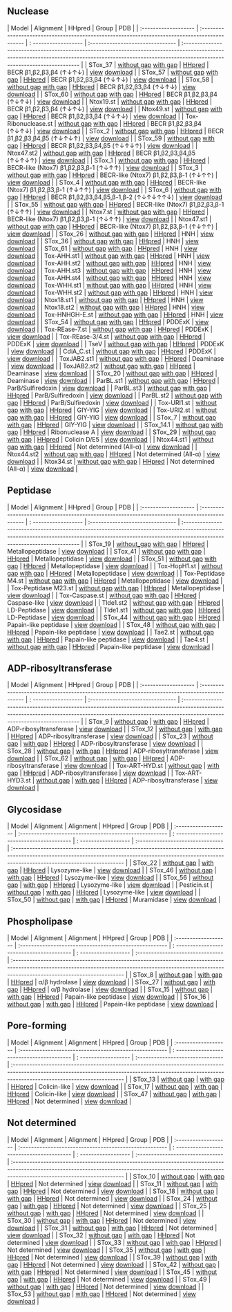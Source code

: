 ## Nuclease   

| Model                 | Alignment                                                                                                        | HHpred                                                          | Group                                                                     | PDB                                                                                                                                                                                                   |
| :-------------------  | :--------------------------------------------------------------------------------------------                    | : ------------------                                            | :-------------------------------                                          | :---------------------------------------------------------------------------------------------------------------------------------------------------------------------------------------------------- |
| STox_37               | [without gap](./html/STox_37.1.without_gaps.html) [with gap](./html/STox_37.1.with_gaps.html)          | [HHpred](./alns/STox_37.1.hhr.html)                             | BECR  &beta;1,&beta;2,&beta;3,&beta;4 (↑↓↑↓)                              | [view](https://molstar.org/viewer/?snapshot-url=https://ggnicastro.github.io/10k/alns/pdbs/STox_37.1.molx&snapshot-url-type=molx) [download](./alns/pdbs/STox_37.1.molx)                              |
| STox_57               | [without gap](./html/Tox-HNH-EHHH.1.without_gaps.html) [with gap](./html/Tox-HNH-EHHH.1.with_gaps.html)     | [HHpred](./s/Tox-HNH-EHHH.1.hhr.html)                           | BECR  &beta;1,&beta;2,&beta;3,&beta;4 (↑↓↑↓)                              | [view](https://molstar.org/viewer/?snapshot-url=https://ggnicastro.github.io/10k/alns/pdbs/Tox-HNH-EHHH.1.molx&snapshot-url-type=molx) [download](./alns/pdbs/Tox-HNH-EHHH.1.molx)                    |
| STox_58               | [without gap](./html/Tox-HNH-EHHH.2.without_gaps.html) [with gap](./html/Tox-HNH-EHHH.2.with_gaps.html)     | [HHpred](./alns/Tox-HNH-EHHH.2.hhr.html)                        | BECR  &beta;1,&beta;2,&beta;3,&beta;4 (↑↓↑↓)                              | [view](https://molstar.org/viewer/?snapshot-url=https://ggnicastro.github.io/10k/alns/pdbs/Tox-HNH-EHHH.2.molx&snapshot-url-type=molx) [download](./alns/pdbs/Tox-HNH-EHHH.2.molx)                    |
| STox_60               | [without gap](./html/Tox-EndoU2.1.without_gaps.html) [with gap](./html/Tox-EndoU2.1.with_gaps.html)       | [HHpred](./alns/Tox-EndoU2.1.hhr.html)                          | BECR  &beta;1,&beta;2,&beta;3,&beta;4 (↑↓↑↓)                              | [view](https://molstar.org/viewer/?snapshot-url=https://ggnicastro.github.io/10k/alns/pdbs/Tox-EndoU2.1.molx&snapshot-url-type=molx) [download](./alns/pdbs/Tox-EndoU2.1.molx)                        |
| Ntox19.st             | [without gap](./html/Ntox19.1.without_gaps.html) [with gap](./html/Ntox19.1.with_gaps.html)           | [HHpred](./alns/Ntox19.1.hhr.html)                              | BECR  &beta;1,&beta;2,&beta;3,&beta;4 (↑↓↑↓)                              | [view](https://molstar.org/viewer/?snapshot-url=https://ggnicastro.github.io/10k/alns/pdbs/Ntox19.1.molx&snapshot-url-type=molx) [download](./alns/pdbs/Ntox19.1.molx)                                |
| Ntox49.st             | [without gap](./html/Ntox49.1.without_gaps.html) [with gap](./html/Ntox49.1.with_gaps.html)           | [HHpred](./alns/Ntox49.1.hhr.html)                              | BECR  &beta;1,&beta;2,&beta;3,&beta;4 (↑↓↑↓)                              | [view](https://molstar.org/viewer/?snapshot-url=https://ggnicastro.github.io/10k/alns/pdbs/Ntox49.1.molx&snapshot-url-type=molx) [download](./alns/pdbs/Ntox49.1.molx)                                |
| Tox-Ribonuclease.st   | [without gap](./html/Tox-Ribonuclease.1.without_gaps.html) [with gap](./html/Tox-Ribonuclease.1.with_gaps.html) | [HHpred](./alns/Tox-Ribonuclease.1.hhr.html)                    | BECR  &beta;1,&beta;2,&beta;3,&beta;4 (↑↓↑↓)                              | [view](https://molstar.org/viewer/?snapshot-url=https://ggnicastro.github.io/10k/alns/pdbs/Tox-Ribonuclease.1.molx&snapshot-url-type=molx) [download](./alns/pdbs/Tox-Ribonuclease.1.molx)            |
| STox_2                | [without gap](./html/STox_2.1.without_gaps.html) [with gap](./html/STox_2.1.with_gaps.html)           | [HHpred](./alns/STox_2.1.hhr.html)                              | BECR  &beta;1,&beta;2,&beta;3,&beta;4,&beta;5 (↑↓↑↓↑)                     | [view](https://molstar.org/viewer/?snapshot-url=https://ggnicastro.github.io/10k/alns/pdbs/STox_2.1.molx&snapshot-url-type=molx) [download](./alns/pdbs/STox_2.1.molx)                                |
| STox_59               | [without gap](./html/Tox-HNH-EHHH.3.without_gaps.html) [with gap](./html/Tox-HNH-EHHH.3.with_gaps.html)     | [HHpred](./alns/Tox-HNH-EHHH.3.hhr.html)                        | BECR  &beta;1,&beta;2,&beta;3,&beta;4,&beta;5 (↑↓↑↓↑)                     | [view](https://molstar.org/viewer/?snapshot-url=https://ggnicastro.github.io/10k/alns/pdbs/Tox-HNH-EHHH.3.molx&snapshot-url-type=molx) [download](./alns/pdbs/Tox-HNH-EHHH.3.molx)                    |
| Ntox47.st2            | [without gap](./html/STox_5.1.without_gaps.html) [with gap](./html/STox_5.1.with_gaps.html)           | [HHpred](./alns/STox_5.1.hhr.html)                              | BECR  &beta;1,&beta;2,&beta;3,&beta;4,&beta;5 (↑↓↑↓↑)                     | [view](https://molstar.org/viewer/?snapshot-url=https://ggnicastro.github.io/10k/alns/pdbs/STox_5.1.molx&snapshot-url-type=molx) [download](./alns/pdbs/STox_5.1.molx)                                |
| STox_1                | [without gap](./html/STox_1.1.without_gaps.html) [with gap](./html/STox_1.1.with_gaps.html)           | [HHpred](./alns/STox_1.1.hhr.html)                              | BECR-like (Ntox7) &beta;1,&beta;2,&beta;3,&beta;-1 (↑↓↑↑)                 | [view](https://molstar.org/viewer/?snapshot-url=https://ggnicastro.github.io/10k/alns/pdbs/STox_1.1.molx&snapshot-url-type=molx) [download](./alns/pdbs/STox_1.1.molx)                                |
| STox_3                | [without gap](./html/STox_3.1.without_gaps.html) [with gap](./html/STox_3.1.with_gaps.html)           | [HHpred](./alns/STox_3.1.hhr.html)                              | BECR-like (Ntox7) &beta;1,&beta;2,&beta;3,&beta;-1 (↑↓↑↑)                 | [view](https://molstar.org/viewer/?snapshot-url=https://ggnicastro.github.io/10k/alns/pdbs/STox_3.1.molx&snapshot-url-type=molx) [download](./alns/pdbs/STox_3.1.molx)                                |
| STox_4                | [without gap](./html/STox_4.1.without_gaps.html) [with gap](./html/STox_4.1.with_gaps.html)           | [HHpred](./alns/STox_4.1.hhr.html)                              | BECR-like (Ntox7) &beta;1,&beta;2,&beta;3,&beta;-1 (↑↓↑↑)                 | [view](https://molstar.org/viewer/?snapshot-url=https://ggnicastro.github.io/10k/alns/pdbs/STox_4.1.molx&snapshot-url-type=molx) [download](./alns/pdbs/STox_4.1.molx)                                |
| STox_6                | [without gap](./html/STox_6.1.without_gaps.html) [with gap](./html/STox_6.1.with_gaps.html)           | [HHpred](./alns/STox_6.1.hhr.html)                              | BECR  &beta;1,&beta;2,&beta;3,&beta;4,&beta;5,&beta;-1,&beta;-2 (↑↓↑↓↑↑↓) | [view](https://molstar.org/viewer/?snapshot-url=https://ggnicastro.github.io/10k/alns/pdbs/STox_6.1.molx&snapshot-url-type=molx) [download](./alns/pdbs/STox_6.1.molx)                                |
| STox_55               | [without gap](./html/STox_1.2.without_gaps.html) [with gap](./html/STox_1.2.with_gaps.html)           | [HHpred](./alns/STox_1.2.hhr.html)                              | BECR-like (Ntox7) &beta;1,&beta;2,&beta;3,&beta;-1 (↑↓↑↑)                 | [view](https://molstar.org/viewer/?snapshot-url=https://ggnicastro.github.io/10k/alns/pdbs/STox_1.2.molx&snapshot-url-type=molx) [download](./alns/pdbs/STox_1.2.molx)                                |
| Ntox7.st              | [without gap](./html/Ntox_7.1.without_gaps.html) [with gap](./html/Ntox_7.1.with_gaps.html)           | [HHpred](./alns/Ntox_7.1.hhr.html)                              | BECR-like (Ntox7) &beta;1,&beta;2,&beta;3,&beta;-1 (↑↓↑↑)                 | [view](https://molstar.org/viewer/?snapshot-url=https://ggnicastro.github.io/10k/alns/pdbs/Ntox_7.1.molx&snapshot-url-type=molx) [download](./alns/pdbs/Ntox_7.1.molx)                                |
| Ntox47.st1            | [without gap](./html/Ntox47.1.without_gaps.html) [with gap](./html/Ntox47.1.with_gaps.html)           | [HHpred](./alns/Ntox47.1.hhr.html)                              | BECR-like (Ntox7) &beta;1,&beta;2,&beta;3,&beta;-1 (↑↓↑↑)                 | [view](https://molstar.org/viewer/?snapshot-url=https://ggnicastro.github.io/10k/alns/pdbs/Ntox47.1.molx&snapshot-url-type=molx) [download](./alns/pdbs/Ntox47.1.molx)                                |
| STox_26               | [without gap](./html/STox_26.1.without_gaps.html) [with gap](./html/STox_26.1.with_gaps.html)          | [HHpred](./alns/STox_26.1.hhr.html)                             | HNH                                                                       | [view](https://molstar.org/viewer/?snapshot-url=https://ggnicastro.github.io/10k/alns/pdbs/STox_26.1.molx&snapshot-url-type=molx) [download](./alns/pdbs/STox_26.1.molx)                              |
| STox_36               | [without gap](./html/STox_36.1.without_gaps.html) [with gap](./html/STox_36.1.with_gaps.html)          | [HHpred](./alns/STox_36.1.hhr.html)                             | HNH                                                                       | [view](https://molstar.org/viewer/?snapshot-url=https://ggnicastro.github.io/10k/alns/pdbs/STox_36.1.molx&snapshot-url-type=molx) [download](./alns/pdbs/STox_36.1.molx)                              |
| STox_61               | [without gap](./html/Tox-CompNuc.1.without_gaps.html) [with gap](./html/Tox-CompNuc.1.with_gaps.html)      | [HHpred](./alns/Tox-CompNuc.1.hhr.html)                         | HNH                                                                       | [view](https://molstar.org/viewer/?snapshot-url=https://ggnicastro.github.io/10k/alns/pdbs/Tox-CompNuc.1.molx&snapshot-url-type=molx) [download](./alns/pdbs/Tox-CompNuc.1.molx)                      |
| Tox-AHH.st1           | [without gap](./html/Tox-AHH.1.without_gaps.html) [with gap](./html/Tox-AHH.1.with_gaps.html)          | [HHpred](./alns/Tox-AHH.1.hhr.html)                             | HNH                                                                       | [view](https://molstar.org/viewer/?snapshot-url=https://ggnicastro.github.io/10k/alns/pdbs/Tox-AHH.1.molx&snapshot-url-type=molx) [download](./alns/pdbs/Tox-AHH.1.molx)                              |
| Tox-AHH.st2           | [without gap](./html/Tox-AHH.2.without_gaps.html) [with gap](./html/Tox-AHH.2.with_gaps.html)          | [HHpred](./alns/Tox-AHH.2.hhr.html)                             | HNH                                                                       | [view](https://molstar.org/viewer/?snapshot-url=https://ggnicastro.github.io/10k/alns/pdbs/Tox-AHH.2.molx&snapshot-url-type=molx) [download](./alns/pdbs/Tox-AHH.2.molx)                              |
| Tox-AHH.st3           | [without gap](./html/Tox-AHH.3.without_gaps.html) [with gap](./html/Tox-AHH.3.with_gaps.html)          | [HHpred](./alns/Tox-AHH.3.hhr.html)                             | HNH                                                                       | [view](https://molstar.org/viewer/?snapshot-url=https://ggnicastro.github.io/10k/alns/pdbs/Tox-AHH.3.molx&snapshot-url-type=molx) [download](./alns/pdbs/Tox-AHH.3.molx)                              |
| Tox-AHH.st4           | [without gap](./html/Tox-AHH.4.without_gaps.html) [with gap](./html/Tox-AHH.4.with_gaps.html)          | [HHpred](./alns/Tox-AHH.4.hhr.html)                             | HNH                                                                       | [view](https://molstar.org/viewer/?snapshot-url=https://ggnicastro.github.io/10k/alns/pdbs/Tox-AHH.4.molx&snapshot-url-type=molx) [download](./alns/pdbs/Tox-AHH.4.molx)                              |
| Tox-WHH.st1           | [without gap](./html/Tox-WHH.1.without_gaps.html) [with gap](./html/Tox-WHH.1.with_gaps.html)          | [HHpred](./alns/Tox-WHH.1.hhr.html)                             | HNH                                                                       | [view](https://molstar.org/viewer/?snapshot-url=https://ggnicastro.github.io/10k/alns/pdbs/Tox-WHH.1.molx&snapshot-url-type=molx) [download](./alns/pdbs/Tox-WHH.1.molx)                              |
| Tox-WHH.st2           | [without gap](./html/Tox-WHH.2.without_gaps.html) [with gap](./html/Tox-WHH.2.with_gaps.html)          | [HHpred](./alns/Tox-WHH.2.hhr.html)                             | HNH                                                                       | [view](https://molstar.org/viewer/?snapshot-url=https://ggnicastro.github.io/10k/alns/pdbs/Tox-WHH.2.molx&snapshot-url-type=molx) [download](./alns/pdbs/Tox-WHH.2.molx)                              |
| Ntox18.st1            | [without gap](./html/Ntox18.1.without_gaps.html) [with gap](./html/Ntox18.1.with_gaps.html)           | [HHpred](./alns/Ntox18.1.hhr.html)                              | HNH                                                                       | [view](https://molstar.org/viewer/?snapshot-url=https://ggnicastro.github.io/10k/alns/pdbs/Ntox18.1.molx&snapshot-url-type=molx) [download](./alns/pdbs/Ntox18.1.molx)                                |
| Ntox18.st2            | [without gap](./html/Ntox18.2.without_gaps.html) [with gap](./html/Ntox18.2.with_gaps.html)           | [HHpred](./alns/Ntox18.2.hhr.html)                              | HNH                                                                       | [view](https://molstar.org/viewer/?snapshot-url=https://ggnicastro.github.io/10k/alns/pdbs/Ntox18.2.molx&snapshot-url-type=molx) [download](./alns/pdbs/Ntox18.2.molx)                                |
| Tox-HNHGH-E.st        | [without gap](./html/HNHGH-E.1.without_gaps.html) [with gap](./html/HNHGH-E.1.with_gaps.html)          | [HHpred](./alns/HNHGH-E.1.hhr.html)                             | HNH                                                                       | [view](https://molstar.org/viewer/?snapshot-url=https://ggnicastro.github.io/10k/alns/pdbs/HNHGH-E.1.molx&snapshot-url-type=molx) [download](./alns/pdbs/HNHGH-E.1.molx)                              |
| STox_54               | [without gap](./html/STox_54.1.without_gaps.html) [with gap](./html/STox_54.1.with_gaps.html)          | [HHpred](./alns/STox_54.1.hhr.html)                               | PDDExK                                                                           | [view](https://molstar.org/viewer/?snapshot-url=https://ggnicastro.github.io/10k/alns/pdbs/STox_54.1.molx&snapshot-url-type=molx) [download](./alns/pdbs/STox_54.1.molx)                              |
| Tox-REase-7.st        | [without gap](./html/REase-7.1.without_gaps.html) [with gap](./html/REase-7.1.with_gaps.html)          | [HHpred](./alns/REase-7.1.hhr.html)                             | PDDExK                                                                    | [view](https://molstar.org/viewer/?snapshot-url=https://ggnicastro.github.io/10k/alns/pdbs/REase-7.1.molx&snapshot-url-type=molx) [download](./alns/pdbs/REase-7.1.molx)                              |
| Tox-REase-3/4.st      | [without gap](./html/REase-3.1.without_gaps.html)  [with gap](./html/REase-3.1.with_gaps.html)          | [HHpred](./alns/REase-3.1.hhr.html)                             | PDDExK                                                                    | [view](https://molstar.org/viewer/?snapshot-url=https://ggnicastro.github.io/10k/alns/pdbs/REase-3.1.molx&snapshot-url-type=molx) [download](./alns/pdbs/REase-3.1.molx)                              |
| TseV                  | [without gap](./html/TseV.without_gaps.html) [with gap](./html/TseV.with_gaps.html)               | [HHpred](./alns/TseV.1.hhr.html)                                | PDDExK                                                                    | [view](https://molstar.org/viewer/?snapshot-url=https://ggnicastro.github.io/10k/alns/pdbs/STox_40.1.molx&snapshot-url-type=molx) [download](./alns/pdbs/STox_40.1.molx)                              |
| CdiA_C.st             | [without gap](./html/STox_40.1.without_gaps.html) [with gap](./html/STox_40.1.with_gaps.html)          | [HHpred](./alns/STox_40.1.hhr.html)                             | PDDExK                                                                    | [view](https://molstar.org/viewer/?snapshot-url=https://ggnicastro.github.io/10k/alns/pdbs/STox_40.1.molx&snapshot-url-type=molx) [download](./alns/pdbs/STox_40.1.molx)                              |
| ToxJAB2.st1           | [without gap](./html/Tox-JAB.1.without_gaps.html) [with gap](./html/Tox-JAB.1.with_gaps.html)          | [HHpred](./alns/Tox-JAB.1.hhr.html)                             | Deaminase                                                                 | [view](https://molstar.org/viewer/?snapshot-url=https://ggnicastro.github.io/10k/alns/pdbs/Tox-JAB.1.molx&snapshot-url-type=molx) [download](./alns/pdbs/Tox-JAB.1.molx)                              |
| ToxJAB2.st2           | [without gap](./html/Tox-JAB.2.without_gaps.html) [with gap](./html/Tox-JAB.2.with_gaps.html)          | [HHpred](./alns/Tox-JAB.2.hhr.html)                             | Deaminase                                                                 | [view](https://molstar.org/viewer/?snapshot-url=https://ggnicastro.github.io/10k/alns/pdbs/Tox-JAB.2.molx&snapshot-url-type=molx) [download](./alns/pdbs/Tox-JAB.2.molx)                              |
| STox_20               | [without gap](./html/STox_20.1.without_gaps.html) [with gap](./html/STox_20.1.with_gaps.html)          | [HHpred](./alns/STox_20.1.hhr.html)                             | Deaminase                                                                 | [view](https://molstar.org/viewer/?snapshot-url=https://ggnicastro.github.io/10k/alns/pdbs/STox_20.1.molx&snapshot-url-type=molx) [download](./alns/pdbs/STox_20.1.molx)                              |
| ParBL.st1             | [without gap](./html/ParBL.1.without_gaps.html) [with gap](./html/ParBL.1.with_gaps.html)            | [HHpred](./alns/ParBL.1.hhr.html)                               | ParB/Sulfiredoxin                                                         | [view](https://molstar.org/viewer/?snapshot-url=https://ggnicastro.github.io/10k/alns/pdbs/ParBL.1.molx&snapshot-url-type=molx) [download](./alns/pdbs/ParBL.1.molx)                                  |
| ParBL.st3             | [without gap](./html/ParBL.4.without_gaps.html) [with gap](./html/ParBL.4.with_gaps.html)            | [HHpred](./alns/ParBL.4.hhr.html)                               | ParB/Sulfiredoxin                                                         | [view](https://molstar.org/viewer/?snapshot-url=https://ggnicastro.github.io/10k/alns/pdbs/ParBL.4.molx&snapshot-url-type=molx) [download](./alns/pdbs/ParBL.4.molx)                                  |
| ParBL.st2             | [without gap](./html/ParBL.2.without_gaps.html) [with gap](./html/ParBL.2.with_gaps.html)            | [HHpred](./alns/ParBL.2.hhr.html)                               | ParB/Sulfiredoxin                                                         | [view](https://molstar.org/viewer/?snapshot-url=https://ggnicastro.github.io/10k/alns/pdbs/ParBL.2.molx&snapshot-url-type=molx) [download](./alns/pdbs/ParBL.2.molx)                                  |
| Tox-URI1.st           | [without gap](./html/Tox-URI1.1.without_gaps.html) [with gap](./html/Tox-URI1.1.with_gaps.html)         | [HHpred](./alns/Tox-URI1.1.hhr.html)                            | GIY-YIG                                                                   | [view](https://molstar.org/viewer/?snapshot-url=https://ggnicastro.github.io/10k/alns/pdbs/Tox-URI1.1.molx&snapshot-url-type=molx) [download](./alns/pdbs/Tox-URI1.1.molx)                            |
| Tox-URI2.st           | [without gap](./html/Tox-URI2.1.without_gaps.html) [with gap](./html/Tox-URI2.1.with_gaps.html)         | [HHpred](./alns/Tox-URI2.1.hhr.html)                            | GIY-YIG                                                                   | [view](https://molstar.org/viewer/?snapshot-url=https://ggnicastro.github.io/10k/alns/pdbs/Tox-URI2.1.molx&snapshot-url-type=molx) [download](./alns/pdbs/Tox-URI2.1.molx)                            |
| STox_7                | [without gap](./html/STox_7.1.without_gaps.html) [with gap](./html/STox_7.1.with_gaps.html)           | [HHpred](./alns/STox_7.1.hhr.html)                              | GIY-YIG                                                                   | [view](https://molstar.org/viewer/?snapshot-url=https://ggnicastro.github.io/10k/alns/pdbs/STox_7.1.molx&snapshot-url-type=molx) [download](./alns/pdbs/STox_7.1.molx)                                |
| STox_14.1             | [without gap](./html/STox_14.1.without_gaps.html) [with gap](./html/STox_14.1.with_gaps.html)          | [HHpred](./alns/STox_14.1.hhr.html)                             | Ribonuclease A                                                            | [view](https://molstar.org/viewer/?snapshot-url=https://ggnicastro.github.io/10k/alns/pdbs/STox_14.1.molx&snapshot-url-type=molx) [download](./alns/pdbs/STox_14.1.molx)                              |
| STox_29               | [without gap](./html/STox_29.1.without_gaps.html) [with gap](./html/STox_29.1.with_gaps.html)          | [HHpred](./alns/STox_29.1.hhr.html)                             | Colicin D/E5                                                              | [view](https://molstar.org/viewer/?snapshot-url=https://ggnicastro.github.io/10k/alns/pdbs/STox_29.1.molx&snapshot-url-type=molx) [download](./alns/pdbs/STox_29.1.molx)                              |
| Ntox44.st1            | [without gap](./html/Ntox44.1.without_gaps.html) [with gap](./html/Ntox44.1.with_gaps.html)           | [HHpred](./alns/Ntox44.1.hhr.html)                              | Not determined (All-α)                                                    | [view](https://molstar.org/viewer/?snapshot-url=https://ggnicastro.github.io/10k/alns/pdbs/Ntox44.1.molx&snapshot-url-type=molx) [download](./alns/pdbs/Ntox44.1.molx)                                |
| Ntox44.st2            | [without gap](./html/Ntox44.2.without_gaps.html) [with gap](./html/Ntox44.2.with_gaps.html)           | [HHpred](./alns/Ntox44.2.hhr.html)                              | Not determined (All-α)                                                    | [view](https://molstar.org/viewer/?snapshot-url=https://ggnicastro.github.io/10k/alns/pdbs/Ntox44.2.molx&snapshot-url-type=molx) [download](./alns/pdbs/Ntox44.2.molx)                                |
| Ntox34.st             | [without gap](./html/Ntox34.1.without_gaps.html) [with gap](./html/Ntox34.1.with_gaps.html)           | [HHpred](./alns/Ntox34.1.hhr.html)                              | Not determined (All-α)                                                    | [view](https://molstar.org/viewer/?snapshot-url=https://ggnicastro.github.io/10k/alns/pdbs/Ntox34.1.molx&snapshot-url-type=molx) [download](./alns/pdbs/Ntox34.1.molx)                                |

## Peptidase  


| Model                 | Alignment                                                                                                        | HHpred                                                          | Group                                                                     | PDB                                                                                                                                                                                                   |
| :-------------------  | :--------------------------------------------------------------------------------------------                    | : ------------------                                            | :-------------------------------                                          | :---------------------------------------------------------------------------------------------------------------------------------------------------------------------------------------------------- |
| STox_19               | [without_gap](./html/STox_19.1.without_gaps.html) [with gap](./html/STox_19.1.with_gaps.html)          | [HHpred](./alns/STox_19.1.hhr.html)                             | Metallopeptidase                                                          | [view](https://molstar.org/viewer/?snapshot-url=https://ggnicastro.github.io/10k/alns/pdbs/STox_19.1.molx&snapshot-url-type=molx) [download](./alns/pdbs/STox_19.1.molx)                              |
| STox_41               | [without gap](./html/STox_41.1.without_gaps.html) [with gap](./html/STox_41.1.with_gaps.html)          | [HHpred](./alns/STox_41.1.hhr.html)                             | Metallopeptidase                                                          | [view](https://molstar.org/viewer/?snapshot-url=https://ggnicastro.github.io/10k/alns/pdbs/STox_41.1.molx&snapshot-url-type=molx) [download](./alns/pdbs/STox_41.1.molx)                              |
| STox_51               | [without gap](./html/STox_51.1.without_gaps.html) [with gap](./html/STox_51.1.with_gaps.html)          | [HHpred](./alns/STox_51.1.hhr.html)                             | Metallopeptidase                                                          | [view](https://molstar.org/viewer/?snapshot-url=https://ggnicastro.github.io/10k/alns/pdbs/STox_51.1.molx&snapshot-url-type=molx) [download](./alns/pdbs/STox_51.1.molx)                              |
| Tox-HopH1.st          | [without gap](./html/Tox-HopH.1.without_gaps.html) [with gap](./html/Tox-HopH.1.with_gaps.html)         | [HHpred](./alns/Tox-HopH.1.hhr.html)                            | Metallopeptidase                                                          | [view](https://molstar.org/viewer/?snapshot-url=https://ggnicastro.github.io/10k/alns/pdbs/Tox-HopH.1.molx&snapshot-url-type=molx) [download](./alns/pdbs/Tox-HopH.1.molx)                            |
| Tox-Peptidase M4.st   | [without gap](./html/Peptidase_M4.1.without_gaps.html) [with gap](./html/Peptidase_M4.1.with_gaps.html)     | [HHpred](./alns/Peptidase_M4.1.hhr.html)                        | Metallopeptidase                                                          | [view](https://molstar.org/viewer/?snapshot-url=https://ggnicastro.github.io/10k/alns/pdbs/Peptidase_M4.1.molx&snapshot-url-type=molx) [download](./alns/pdbs/Peptidase_M4.1.molx)                    |
| Tox-Peptidase M23.st  | [without gap](./html/Peptidase_M23.1.without_gaps.html) [with gap](./html/Peptidase_M23.1.with_gaps.html)    | [HHpred](./alns/Peptidase_M23.1.hhr.html)                       | Metallopeptidase                                                          | [view](https://molstar.org/viewer/?snapshot-url=https://ggnicastro.github.io/10k/alns/pdbs/Peptidase_M23.1.molx&snapshot-url-type=molx) [download](./alns/pdbs/Peptidase_M23.1.molx)                  |
| Tox-Caspase.st        | [without gap](./html/Tox-Caspase.1.without_gaps.html) [with gap](./html/Tox-Caspase.1.with_gaps.html)      | [HHpred](./alns/Tox-Caspase.1.hhr.html)                         | Caspase-like                                                              | [view](https://molstar.org/viewer/?snapshot-url=https://ggnicastro.github.io/10k/alns/pdbs/Tox-Caspase.1.molx&snapshot-url-type=molx) [download](./alns/pdbs/Tox-Caspase.1.molx)                      |
| Tlde1.st2             | [without gap](./html/Tlde1.2.without_gaps.html) [with gap](./html/Tlde1.2.with_gaps.html)            | [HHpred](./alns/Tlde1.2.hhr.html)                               | LD-Peptidase                                                              | [view](https://molstar.org/viewer/?snapshot-url=https://ggnicastro.github.io/10k/alns/pdbs/Tlde1.2.molx&snapshot-url-type=molx) [download](./alns/pdbs/Tlde1.2.molx)                                  |
| Tlde1.st1             | [without gap](./html/Tlde1.1.without_gaps.html) [with gap](./html/Tlde1.1.with_gaps.html)            | [HHpred](./alns/Tlde1.1.hhr.html)                               | LD-Peptidase                                                              | [view](https://molstar.org/viewer/?snapshot-url=https://ggnicastro.github.io/10k/alns/pdbs/Tlde1.1.molx&snapshot-url-type=molx) [download](./alns/pdbs/Tlde1.1.molx)                                  |
| STox_44               | [without gap](./html/STox_44.1.without_gaps.html) [with gap](./html/STox_44.1.with_gaps.html)          | [HHpred](./alns/STox_44.1.hhr.html)                               | Papain-like peptidase                                                            | [view](https://molstar.org/viewer/?snapshot-url=https://ggnicastro.github.io/10k/alns/pdbs/STox_44.1.molx&snapshot-url-type=molx) [download](./alns/pdbs/STox_44.1.molx)                              |
| STox_48               | [without gap](./html/STox_48.1.without_gaps.html) [with gap](./html/STox_48.1.with_gaps.html)          | [HHpred](./alns/STox_48.1.hhr.html)                               | Papain-like peptidase                                                         | [view](https://molstar.org/viewer/?snapshot-url=https://ggnicastro.github.io/10k/alns/pdbs/STox_48.1.molx&snapshot-url-type=molx) [download](./alns/pdbs/STox_48.1.molx)                              |
| Tae2.st               | [without gap](./html/Tae2.1.without_gaps.html) [with gap](./html/Tae2.1.with_gaps.html)             | [HHpred](./alns/Tae2.1.hhr.html)                                | Papain-like peptidase                                                     | [view](https://molstar.org/viewer/?snapshot-url=https://ggnicastro.github.io/10k/alns/pdbs/Tae2.1.molx&snapshot-url-type=molx) [download](./alns/pdbs/Tae2.1.molx)                                    |
| Tae4.st               | [without gap](./html/Tae4.1.without_gaps.html) [with gap](./html/Tae4.1.with_gaps.html)             | [HHpred](./alns/Tae4.1.hhr.html)                                | Papain-like peptidase                                                     | [view](https://molstar.org/viewer/?snapshot-url=https://ggnicastro.github.io/10k/alns/pdbs/Tae4.1.molx&snapshot-url-type=molx) [download](./alns/pdbs/Tae4.1.molx)                                    |

## ADP-ribosyltransferase    

| Model                 | Alignment                                                                                                        | HHpred                                                          | Group                                                                     | PDB                                                                                                                                                                                                   |
| :-------------------  | :--------------------------------------------------------------------------------------------                    | : ------------------                                            | :-------------------------------                                          | :---------------------------------------------------------------------------------------------------------------------------------------------------------------------------------------------------- |
| STox_9                | [without gap](./html/STox_9.1.without_gaps.html)          | [with gap](./html/STox_9.1.with_gaps.html)           | [HHpred](./alns/STox_9.1.hhr.html)                                | ADP-ribosyltransferase                                                    | [view](https://molstar.org/viewer/?snapshot-url=https://ggnicastro.github.io/10k/alns/pdbs/STox_9.1.molx&snapshot-url-type=molx) [download](./alns/pdbs/STox_9.1.molx)                                |
| STox_12               | [without gap](./html/STox_12.1.without_gaps.html)         | [with gap](./html/STox_12.1.with_gaps.html)          | [HHpred](./alns/STox_12.1.hhr.html)                               | ADP-ribosyltransferase                                                    | [view](https://molstar.org/viewer/?snapshot-url=https://ggnicastro.github.io/10k/alns/pdbs/STox_12.1.molx&snapshot-url-type=molx) [download](./alns/pdbs/STox_12.1.molx)                              |
| STox_23               | [without gap](./html/STox_23.1.without_gaps.html)         | [with gap](./html/STox_23.1.with_gaps.html)          | [HHpred](./alns/STox_23.1.hhr.html)                               | ADP-ribosyltransferase                                                    | [view](https://molstar.org/viewer/?snapshot-url=https://ggnicastro.github.io/10k/alns/pdbs/STox_23.1.molx&snapshot-url-type=molx) [download](./alns/pdbs/STox_23.1.molx)                              |
| STox_28               | [without gap](./html/STox_28.1.without_gaps.html)         | [with gap](./html/STox_28.1.with_gaps.html)          | [HHpred](./alns/STox_28.1.hhr.html)                               | ADP-ribosyltransferase                                                    | [view](https://molstar.org/viewer/?snapshot-url=https://ggnicastro.github.io/10k/alns/pdbs/STox_28.1.molx&snapshot-url-type=molx) [download](./alns/pdbs/STox_28.1.molx)                              |
| STox_62               | [without gap](./html/CARP-ART.1.without_gaps.html)        | [with gap](./html/CARP-ART.1.with_gaps.html)         | [HHpred](./alns/CARP-ART.1.hhr.html)                              | ADP-ribosyltransferase                                                    | [view](https://molstar.org/viewer/?snapshot-url=https://ggnicastro.github.io/10k/alns/pdbs/CARP-ART.1.molx&snapshot-url-type=molx) [download](./alns/pdbs/CARP-ART.1.molx)                            |
| Tox-ART-HYD.st        | [without gap](./html/Tox-ART-HYD.1.without_gaps.html)     | [with gap](./html/Tox-ART-HYD.1.with_gaps.html)      | [HHpred](./alns/Tox-ART-HYD.1.hhr.html)                           | ADP-ribosyltransferase                                                    | [view](https://molstar.org/viewer/?snapshot-url=https://ggnicastro.github.io/10k/alns/pdbs/Tox-ART-HYD.1.molx&snapshot-url-type=molx) [download](./alns/pdbs/Tox-ART-HYD.1.molx)                      |
| Tox-ART-HYD3.st       | [without gap](./html/Tox-ART-HYD.2.without_gaps.html)     | [with gap](./html/Tox-ART-HYD.2.with_gaps.html)      | [HHpred](./alns/Tox-ART-HYD.2.hhr.html)                           | ADP-ribosyltransferase                                                    | [view](https://molstar.org/viewer/?snapshot-url=https://ggnicastro.github.io/10k/alns/pdbs/Tox-ART-HYD.2.molx&snapshot-url-type=molx) [download](./alns/pdbs/Tox-ART-HYD.2.molx)                      |

## Glycosidase  

| Model                 | Alignment                                                 | Alignment                                          | HHpred                                                            | Group                                                                      | PDB                                                                                                                                                                                                   |
| :-------------------  | :-----------------------------------------------------    | : ----------------------------------------         | : ------------------                                              | :-------------------------------                                          | :---------------------------------------------------------------------------------------------------------------------------------------------------------------------------------------------------- |
| STox_22               | [without gap](./html/STox_22.1.without_gaps.html)         | [with gap](./html/STox_22.1.with_gaps.html)        | [HHpred](./alns/STox_22.1.hhr.html)                               | Lysozyme-like                                                             | [view](https://molstar.org/viewer/?snapshot-url=https://ggnicastro.github.io/10k/alns/pdbs/STox_22.1.molx&snapshot-url-type=molx) [download](./alns/pdbs/STox_22.1.molx)                              |
| STox_46               | [without gap](./html/STox_46.1.without_gaps.html)         | [with gap](./html/STox_46.1.with_gaps.html)        | [HHpred](./alns/STox_46.1.hhr.html)                               | Lysozyme-like                                                             | [view](https://molstar.org/viewer/?snapshot-url=https://ggnicastro.github.io/10k/alns/pdbs/STox_46.1.molx&snapshot-url-type=molx) [download](./alns/pdbs/STox_46.1.molx)                              |
| STox_56               | [without gap](./html/STox_56.1.without_gaps.html)         | [with gap](./html/STox_56.1.with_gaps.html)        | [HHpred](./alns/STox_56.1.hhr.html)                               | Lysozyme-like                                                             | [view](https://molstar.org/viewer/?snapshot-url=https://ggnicastro.github.io/10k/alns/pdbs/STox_56.1.molx&snapshot-url-type=molx) [download](./alns/pdbs/STox_56.1.molx)                              |
| Pesticin.st           | [without gap](./html/STox_52.1.without_gaps.html)         | [with gap](./html/STox_52.1.with_gaps.html)        | [HHpred](./alns/STox_52.1.hhr.html)                               | Lysozyme-like                                                             | [view](https://molstar.org/viewer/?snapshot-url=https://ggnicastro.github.io/10k/alns/pdbs/STox_52.1.molx&snapshot-url-type=molx) [download](./alns/pdbs/STox_52.1.molx)                              |
| STox_50               | [without gap](./html/STox_50.1.without_gaps.html)         | [with gap](./html/STox_50.1.with_gaps.html)        | [HHpred](./alns/STox_50.1.hhr.html)                               | Muramidase                                                                | [view](https://molstar.org/viewer/?snapshot-url=https://ggnicastro.github.io/10k/alns/pdbs/STox_50.1.molx&snapshot-url-type=molx) [download](./alns/pdbs/STox_50.1.molx)                              |

## Phospholipase  

| Model                 | Alignment                                                 | Alignment                                          | HHpred                                                            | Group                                                                      | PDB                                                                                                                                                                                                   |
| :-------------------  | :-----------------------------------------------------    | : ----------------------------------------         | : ------------------                                              | :-------------------------------                                          | :---------------------------------------------------------------------------------------------------------------------------------------------------------------------------------------------------- |
| STox_8                | [without gap](./html/STox_8.without_gaps.html)            | [with gap](./html/STox_8.with_gaps.html)           | [HHpred](./alns/STox_8.1.hhr.html)                                | α/β hydrolase                                                             | [view](https://molstar.org/viewer/?snapshot-url=https://ggnicastro.github.io/10k/alns/pdbs/STox_8.molx&snapshot-url-type=molx) [download](./alns/pdbs/STox_8.molx)                                    |
| STox_27               | [without gap](./html/STox_27.1.without_gaps.html)         | [with gap](./html/STox_27.1.with_gaps.html)        | [HHpred](./alns/STox_27.1.hhr.html)                               | α/β hydrolase                                                             | [view](https://molstar.org/viewer/?snapshot-url=https://ggnicastro.github.io/10k/alns/pdbs/STox_27.1.molx&snapshot-url-type=molx) [download](./alns/pdbs/STox_27.1.molx)                              |
| STox_15               | [without gap](./html/STox_15.1.without_gaps.html)         | [with gap](./html/STox_15.1.with_gaps.html)        | [HHpred](./alns/STox_15.1.hhr.html)                               | Papain-like peptidase                                                     | [view](https://molstar.org/viewer/?snapshot-url=https://ggnicastro.github.io/10k/alns/pdbs/STox_15.1.molx&snapshot-url-type=molx) [download](./alns/pdbs/STox_15.1.molx)                              |
| STox_16               | [without gap](./html/STox_16.1.without_gaps.html)         | [with gap](./html/STox_16.1.with_gaps.html)        | [HHpred](./alns/STox_16.1.hhr.html)                               | Papain-like peptidase                                                     | [view](https://molstar.org/viewer/?snapshot-url=https://ggnicastro.github.io/10k/alns/pdbs/STox_16.1.molx&snapshot-url-type=molx) [download](./alns/pdbs/STox_16.1.molx)                              |

## Pore-forming  

| Model                 | Alignment                                                 | Alignment                                          | HHpred                                                            | Group                                                                      | PDB                                                                                                                                                                                                   |
| :-------------------  | :-----------------------------------------------------    | : ----------------------------------------         | : ------------------                                              | :-------------------------------                                          | :---------------------------------------------------------------------------------------------------------------------------------------------------------------------------------------------------- |
| STox_13               | [without gap](./html/STox_13.without_gaps.html)           | [with gap](./html/STox_13.with_gaps.html)          | [HHpred](./alns/STox_13.1.hhr.html)                               | Colicin-like                                                              | [view](https://molstar.org/viewer/?snapshot-url=https://ggnicastro.github.io/10k/alns/pdbs/STox_13.1.molx&snapshot-url-type=molx) [download](./alns/pdbs/STox_13.1.molx)                              |
| STox_17               | [without gap](./html/STox_17.2.without_gaps.html)         | [with gap](./html/STox_17.2.with_gaps.html)        | [HHpred](./alns/STox_27.1.hhr.html)                               | Colicin-like                                                              | [view](https://molstar.org/viewer/?snapshot-url=https://ggnicastro.github.io/10k/alns/pdbs/STox_17.2.molx&snapshot-url-type=molx) [download](./alns/pdbs/STox_17.2.molx)                              |
| STox_47               | [without gap](./html/STox_47.1.without_gaps.html)         | [with gap](./html/STox_47.1.with_gaps.html)        | [HHpred](./alns/STox_47.1.hhr.html)                               | Not determined                                                            | [view](https://molstar.org/viewer/?snapshot-url=https://ggnicastro.github.io/10k/alns/pdbs/STox_47.1.molx&snapshot-url-type=molx) [download](./alns/pdbs/STox_47.1.molx)                              |

## Not determined  


| Model                 | Alignment                                                 | Alignment                                          | HHpred                                                            | Group                                                                      | PDB                                                                                                                                                                                                   |
| :-------------------  | :-----------------------------------------------------    | : ----------------------------------------         | : ------------------                                              | :-------------------------------                                          | :---------------------------------------------------------------------------------------------------------------------------------------------------------------------------------------------------- |
| STox_10               | [without gap](./html/STox_10.1.without_gaps.html)         | [with gap](./html/STox_10.1.with_gaps.html)        | [HHpred](./alns/STox_10.1.hhr.html)                               | Not determined                                                                   | [view](https://molstar.org/viewer/?snapshot-url=https://ggnicastro.github.io/10k/alns/pdbs/STox_10.1.molx&snapshot-url-type=molx) [download](./alns/pdbs/STox_10.1.molx)                              |
| STox_11               | [without gap](./html/STox_11.1.without_gaps.html)         | [with gap](./html/STox_11.1.with_gaps.html)        | [HHpred](./alns/STox_11.1.hhr.html)                               | Not determined                                                            | [view](https://molstar.org/viewer/?snapshot-url=https://ggnicastro.github.io/10k/alns/pdbs/STox_11.1.molx&snapshot-url-type=molx) [download](./alns/pdbs/STox_11.1.molx)                              |
| STox_18               | [without gap](./html/STox_18.1.without_gaps.html)         | [with gap](./html/STox_18.1.with_gaps.html)        | [HHpred](./alns/STox_18.1.hhr.html)                               | Not determined                                                                   | [view](https://molstar.org/viewer/?snapshot-url=https://ggnicastro.github.io/10k/alns/pdbs/STox_18.1.molx&snapshot-url-type=molx) [download](./alns/pdbs/STox_18.1.molx)                              |
| STox_24               | [without gap](./html/STox_24.1.without_gaps.html)         | [with gap](./html/STox_24.1.with_gaps.html)        | [HHpred](./alns/STox_24.1.hhr.html)                               | Not determined                                                                   | [view](https://molstar.org/viewer/?snapshot-url=https://ggnicastro.github.io/10k/alns/pdbs/STox_24.1.molx&snapshot-url-type=molx) [download](./alns/pdbs/STox_24.1.molx)                              |
| STox_25               | [without gap](./html/STox_25.1.without_gaps.html)         | [with gap](./html/STox_25.1.with_gaps.html)        | [HHpred](./alns/STox_25.1.hhr.html)                               | Not determined                                                                   | [view](https://molstar.org/viewer/?snapshot-url=https://ggnicastro.github.io/10k/alns/pdbs/STox_25.1.molx&snapshot-url-type=molx) [download](./alns/pdbs/STox_25.1.molx)                              |
| STox_30               | [without gap](./html/STox_30.1.without_gaps.html)         | [with gap](./html/STox_30.1.with_gaps.html)        | [HHpred](./alns/STox_30.1.hhr.html)                               | Not determined                                                                   | [view](https://molstar.org/viewer/?snapshot-url=https://ggnicastro.github.io/10k/alns/pdbs/STox_30.1.molx&snapshot-url-type=molx) [download](./alns/pdbs/STox_30.1.molx)                              |
| STox_31               | [without gap](./html/STox_31.1.without_gaps.html)         | [with gap](./html/STox_31.1.with_gaps.html)        | [HHpred](./alns/STox_31.1.hhr.html)                               | Not determined                                                                   | [view](https://molstar.org/viewer/?snapshot-url=https://ggnicastro.github.io/10k/alns/pdbs/STox_31.1.molx&snapshot-url-type=molx) [download](./alns/pdbs/STox_31.1.molx)                              |
| STox_32               | [without gap](./html/STox_32.1.without_gaps.html)         | [with gap](./html/STox_32.1.with_gaps.html)        | [HHpred](./alns/STox_32.1.hhr.html)                               | Not determined                                                                   | [view](https://molstar.org/viewer/?snapshot-url=https://ggnicastro.github.io/10k/alns/pdbs/STox_32.1.molx&snapshot-url-type=molx) [download](./alns/pdbs/STox_32.1.molx)                              |
| STox_33               | [without gap](./html/STox_33.1.without_gaps.html)         | [with gap](./html/STox_33.1.with_gaps.html)        | [HHpred](./alns/STox_33.1.hhr.html)                               | Not determined                                                                   | [view](https://molstar.org/viewer/?snapshot-url=https://ggnicastro.github.io/10k/alns/pdbs/STox_33.1.molx&snapshot-url-type=molx) [download](./alns/pdbs/STox_33.1.molx)                              |
| STox_35               | [without gap](./html/NAGPA.1.without_gaps.html)           | [with gap](./html/NAGPA.1.with_gaps.html)          | [HHpred](./alns/NAGPA.1.hhr.html)                                 | Not determined                                                                   | [view](https://molstar.org/viewer/?snapshot-url=https://ggnicastro.github.io/10k/alns/pdbs/NAGPA.1.molx&snapshot-url-type=molx) [download](./alns/pdbs/NAGPA.1.molx)                                  |
| STox_39               | [without gap](./html/STox_39.1.without_gaps.html)         | [with gap](./html/STox_39.1.with_gaps.html)        | [HHpred](./alns/STox_39.1.hhr.html)                               | Not determined                                                                   | [view](https://molstar.org/viewer/?snapshot-url=https://ggnicastro.github.io/10k/alns/pdbs/STox_39.1.molx&snapshot-url-type=molx) [download](./alns/pdbs/STox_39.1.molx)                              |
| STox_42               | [without gap](./html/STox_42.1.without_gaps.html)         | [with gap](./html/STox_42.1.with_gaps.html)        | [HHpred](./alns/STox_42.1.hhr.html)                               | Not determined                                                                   | [view](https://molstar.org/viewer/?snapshot-url=https://ggnicastro.github.io/10k/alns/pdbs/STox_42.1.molx&snapshot-url-type=molx) [download](./alns/pdbs/STox_42.1.molx)                              |
| STox_45               | [without gap](./html/STox_45.1.without_gaps.html)         | [with gap](./html/STox_45.1.with_gaps.html)        | [HHpred](./alns/STox_45.1.hhr.html)                               | Not determined                                                                   | [view](https://molstar.org/viewer/?snapshot-url=https://ggnicastro.github.io/10k/alns/pdbs/STox_45.1.molx&snapshot-url-type=molx) [download](./alns/pdbs/STox_45.1.molx)                              |
| STox_49               | [without gap](./html/STox_49.1.without_gaps.html)         | [with gap](./html/STox_49.1.with_gaps.html)        | [HHpred](./alns/STox_49.1.hhr.html)                               | Not determined                                                                   | [view](https://molstar.org/viewer/?snapshot-url=https://ggnicastro.github.io/10k/alns/pdbs/STox_49.1.molx&snapshot-url-type=molx) [download](./alns/pdbs/STox_49.1.molx)                              |
| STox_53               | [without gap](./html/STox_53.1.without_gaps.html)         | [with gap](./html/STox_53.1.with_gaps.html)        | [HHpred](./alns/STox_53.1.hhr.html)                               | Not determined                                                                   | [view](https://molstar.org/viewer/?snapshot-url=https://ggnicastro.github.io/10k/alns/pdbs/STox_53.1.molx&snapshot-url-type=molx) [download](./alns/pdbs/STox_53.1.molx)                              |


